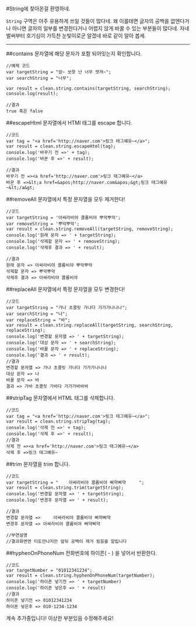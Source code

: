 #String에 찾아온걸 환영하네.

`String` 구역은 아주 유용하게 쓰일 것들이 많다네. 왜 이를테면 글자의 공백을 없엔다거나 아니면 글자의 일부를 변경한다거나 어렵지 않게 바꿀 수 있는 부분들이 많다네. 자네 벌써부터 호기심이 가득찬 눈빛이로군 알겠네 바로 같이 알아 봅세.

---

##contains
문자열에 해당 문자가 포함 되어잇는지 확인합니다.

```
//예제 코드
var targetString = "암~ 쏘핫 난 너무 멋져~";
var searchString = "너무";

var result = clean.string.contains(targetString, searchString);
console.log(result);

//결과
true 혹은 false
```

##escapeHtml
문자열에서 HTMl 태그를 escape 합니다.
```
//코드
var tag = "<a href='http://naver.com'>링크 태그예유~</a>";
var result = clean.string.escapeHtml(tag);
console.log('바꾸기 전 =>' + tag);
console.log('바꾼 후 =>' + result);

//결과
바꾸기 전 =><a href='http://naver.com'>링크 태그예유~</a>
바꾼 후 =>&lt;a href=&apos;http://naver.com&apos;&gt;링크 태그예유~&lt;/a&gt;
```

##removeAll
문자열에서 특정 문자열을 모두 제거한다!
```
//코드
var targetString = '아싸라비야 콜롬비야 뿌악뿌악';
var removeString = '뿌악뿌악';
var result = clean.string.removeAll(targetString, removeString);
console.log('원래 문자 => ' + targetString);
console.log('삭제할 문자 => ' + removeString);
console.log('삭제후 결과 => ' + result);

//결과
원래 문자 => 아싸라비야 콜롬비야 뿌악뿌악
삭제할 문자 => 뿌악뿌악
삭제후 결과 => 아싸라비야 콜롬비야
```

##replaceAll
문자열에서 특정 문자열을 모두 변경한다!
```
//코드
var targetString = "가나 초콜릿 가나다 가가가나나나";
var searchString = "나";
var replaceString = "바";
var result = clean.string.replaceAll(targetString, searchString, replaceString);
console.log('변경할 문자열 => ' + targetString);
console.log('대상 문자 => ' + searchString);
console.log('바꿀 문자 => ' + replaceString);
console.log('결과 => ' + result);
//결과
변경할 문자열 => 가나 초콜릿 가나다 가가가나나나
대상 문자 => 나
바꿀 문자 => 바
결과 => 가바 초콜릿 가바다 가가가바바바
```

##stripTag
문자열에서 HTML 태그를 삭제합니다.

```
//코드
var tag = "<a href='http://naver.com'>링크 태그예유~</a>";
var result = clean.string.stripTag(tag);
console.log('삭제 전 =>' + tag);
console.log('삭제 후 =>' + result);
//결과
삭제 전 =><a href='http://naver.com'>링크 태그예유~</a>
삭제 후 =>링크 태그예유~
```

##trim
문자열을 trim 합니다.
```
//코드
var targetString = "    아싸라비야 콜롬비야 삐약삐약     ";
var result = clean.string.trim(targetString);
console.log('변경할 문자열 => ' + targetString);
console.log('변경후 문자열 => ' + result);

//결과
변경할 문자열 =>     아싸라비야 콜롬비야 삐약삐약      
변경후 문자열 => 아싸라비야 콜롬비야 삐약삐약

//부연설명 
//결과화면엔 티도안나지만 앞뒤 공백이 제거 됬음을 알립니다
```

##hyphenOnPhoneNum
전화번호에 하이픈( - ) 을 넣어서 반환한다.

```
//코드
var targetNumber = "01012341234";
var result = clean.string.hyphenOnPhoneNum(targetNumber);
console.log('하이픈 넣기전 => ' + targetNumber)
console.log('하이픈 넣은후 => ' + result)
//결과
하이픈 넣기전 => 01012341234
하이픈 넣은후 => 010-1234-1234
```

계속 추가중입니다! 이상한 부분있음 수정해주세요!
